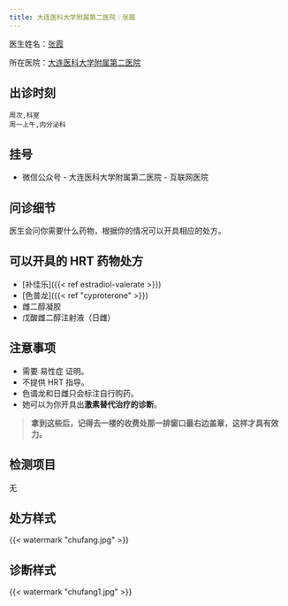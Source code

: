 ```yaml
---
title: 大连医科大学附属第二医院｜张霞
---
```


医生姓名：[张霞](https://www.haodf.com/doctor/9032018519.html)

所在医院：[大连医科大学附属第二医院](https://www.amap.com/place/B019B0AOZE)


## 出诊时刻

```csv
周次,科室
周一上午,内分泌科
```

## 挂号

- 微信公众号 -  大连医科大学附属第二医院 - 互联网医院

## 问诊细节

医生会问你需要什么药物，根据你的情况可以开具相应的处方。

## 可以开具的 HRT 药物处方

- [补佳乐]({{< ref estradiol-valerate >}})
- [色普龙]({{< ref "cyproterone" >}})
- 雌二醇凝胶
- 戊酸雌二醇注射液（日雌）

## 注意事项

- 需要 易性症 证明。
- 不提供 HRT 指导。
- 色谱龙和日雌只会标注自行购药。
- 她可以为你开具出**激素替代治疗的诊断**。

> **拿到这些后，记得去一楼的收费处那一排窗口最右边盖章，这样才具有效力。**

## 检测项目

无

## 处方样式

{{< watermark "chufang.jpg" >}}

## 诊断样式

{{< watermark "chufang1.jpg" >}}
